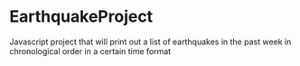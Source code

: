 # EarthquakeProject
Javascript project that will print out a list of earthquakes in the past week in chronological order in a certain time format
